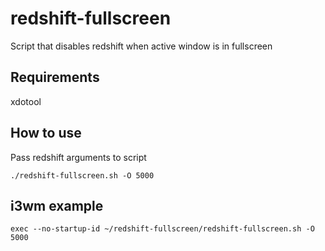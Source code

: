 # redshift-fullscreen
Script that disables redshift when active window is in fullscreen 

## Requirements 
xdotool

## How to use
Pass redshift arguments to script

```./redshift-fullscreen.sh -O 5000```

## i3wm example
```exec --no-startup-id ~/redshift-fullscreen/redshift-fullscreen.sh -O 5000```

